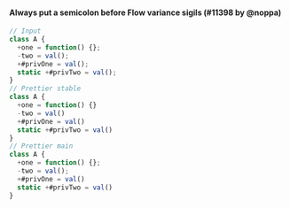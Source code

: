#### Always put a semicolon before Flow variance sigils (#11398 by @noppa)

<!-- prettier-ignore -->
```jsx
// Input
class A {
  +one = function() {};
  -two = val();
  +#privOne = val();
  static +#privTwo = val();
}
// Prettier stable
class A {
  +one = function() {}
  -two = val()
  +#privOne = val()
  static +#privTwo = val()
}
// Prettier main
class A {
  +one = function() {};
  -two = val();
  +#privOne = val()
  static +#privTwo = val()
}
```
